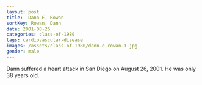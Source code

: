 ```yaml
---
layout: post
title:  Dann E. Rowan
sortKey: Rowan, Dann
date: 2001-08-26
categories: class-of-1980
tags: cardiovascular-disease
images: /assets/class-of-1980/dann-e-rowan-1.jpg
gender: male
---
```

Dann suffered a heart attack in San Diego on August 26, 2001. He was only 38 years old.
